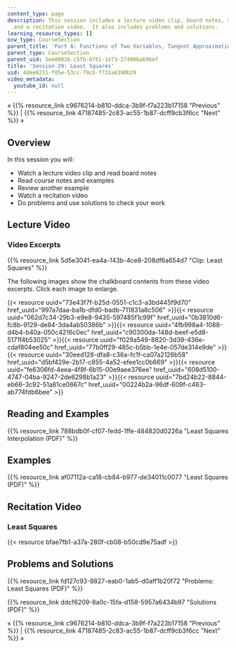 ```yaml
---
content_type: page
description: This session includes a lecture video clip, board notes, readings, examples,
  and a recitation video.  It also includes problems and solutions.
learning_resource_types: []
ocw_type: CourseSection
parent_title: 'Part A: Functions of Two Variables, Tangent Approximation and Optimization'
parent_type: CourseSection
parent_uid: 5ee00816-c5fb-6f61-1e73-27400ba69bef
title: 'Session 29: Least Squares'
uid: 4dee8231-f05e-53cc-79cb-f731a6390b29
video_metadata:
  youtube_id: null
---
```


« {{% resource_link c9676214-b810-ddca-3b9f-f7a223b17158 "Previous" %}} | {{% resource_link 47187485-2c83-ac55-1b87-dcff9cb3f6cc "Next" %}} »

Overview
--------

In this session you will:

*   Watch a lecture video clip and read board notes
*   Read course notes and examples
*   Review another example
*   Watch a recitation video
*   Do problems and use solutions to check your work

Lecture Video
-------------

### Video Excerpts

{{% resource_link 5d5e3041-ea4a-143b-4ce8-208df6a654d7 "Clip: Least Squares" %}}

The following images show the chalkboard contents from these video excerpts. Click each image to enlarge.

{{< resource uuid="73e43f7f-b25d-0551-c1c3-a3bd445f9d70" href_uuid="997a7daa-ba1b-dfd0-badb-711831a8c506" >}}{{< resource uuid="062d7c34-29b3-e9e8-9435-597485f1c99f" href_uuid="0b3810d6-fc8b-9129-de84-3da4ab50386b" >}}{{< resource uuid="4fb998a4-1088-d4b4-b40a-050c4216c0ec" href_uuid="c90300da-148d-beef-e5d8-5171f4b53025" >}}{{< resource uuid="f029a549-8820-3d39-436e-cdaf804ee50c" href_uuid="77b0ff29-485c-b5bb-1e4e-057de314e9de" >}}  
{{< resource uuid="30eed128-dfa8-c36a-fc1f-ca07a2126b58" href_uuid="d5bf429e-2b17-c855-4a52-efee1cc0b669" >}}{{< resource uuid="fe6306fd-4eea-4f8f-6b15-00e9aee376ee" href_uuid="608d5100-4747-04ba-9247-2de6298b1a23" >}}{{< resource uuid="7bd24b22-8844-eb66-3c92-51a81ce0667c" href_uuid="00224b2a-96df-609f-c463-ab774fdb6bee" >}}

Reading and Examples
--------------------

{{% resource_link 788bdb0f-cf07-fedd-1ffe-484820d0226a "Least Squares Interpolation (PDF)" %}}

Examples
--------

{{% resource_link af07112a-ca18-cb84-b977-de34011c0077 "Least Squares (PDF)" %}}

Recitation Video
----------------

### Least Squares

{{< resource bfae7fb1-a37a-280f-cb08-b50cd9e75adf >}}

Problems and Solutions
----------------------

{{% resource_link fd127c93-8827-eab0-1ab5-d0aff1b20f72 "Problems: Least Squares (PDF)" %}}

{{% resource_link ddcf6209-8a0c-15fa-d158-5957a6434b97 "Solutions (PDF)" %}}

« {{% resource_link c9676214-b810-ddca-3b9f-f7a223b17158 "Previous" %}} | {{% resource_link 47187485-2c83-ac55-1b87-dcff9cb3f6cc "Next" %}} »